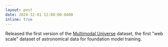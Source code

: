```yaml
---
layout: post
date: 2024-12-01 12:00:00-0400
inline: true
---
```


Released the first version of the [Multimodal Universe](https://github.com/MultimodalUniverse/MultimodalUniverse) dataset, the first "web scale" dataset of astronomical data for foundation model training.
